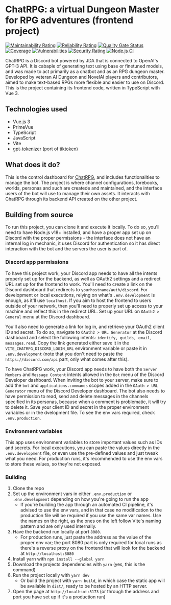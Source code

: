 # ChatRPG: a virtual Dungeon Master for RPG adventures (frontend project)

[![Maintainability Rating](https://sonarcloud.io/api/project_badges/measure?project=chatrpg-cs_chatrpg-fe&metric=sqale_rating)](https://sonarcloud.io/summary/new_code?id=chatrpg-cs_chatrpg-fe) [![Reliability Rating](https://sonarcloud.io/api/project_badges/measure?project=chatrpg-cs_chatrpg-fe&metric=reliability_rating)](https://sonarcloud.io/summary/new_code?id=chatrpg-cs_chatrpg-fe) [![Quality Gate Status](https://sonarcloud.io/api/project_badges/measure?project=chatrpg-cs_chatrpg-fe&metric=alert_status)](https://sonarcloud.io/summary/new_code?id=chatrpg-cs_chatrpg-fe) [![Coverage](https://sonarcloud.io/api/project_badges/measure?project=chatrpg-cs_chatrpg-fe&metric=coverage)](https://sonarcloud.io/summary/new_code?id=chatrpg-cs_chatrpg-fe) [![Vulnerabilities](https://sonarcloud.io/api/project_badges/measure?project=chatrpg-cs_chatrpg-fe&metric=vulnerabilities)](https://sonarcloud.io/summary/new_code?id=chatrpg-cs_chatrpg-fe) [![Security Rating](https://sonarcloud.io/api/project_badges/measure?project=chatrpg-cs_chatrpg-fe&metric=security_rating)](https://sonarcloud.io/summary/new_code?id=chatrpg-cs_chatrpg-fe) [![Node.js CI](https://github.com/thaalesalves/ChatRPG-fe/actions/workflows/automated-cicd.yml/badge.svg)](https://github.com/thaalesalves/ChatRPG-fe/actions/workflows/automated-cicd.yml)

ChatRPG is a Discord bot powered by JDA that is connected to OpenAI's GPT-3 API. It is cabaple of generating text using base or finetuned models, and was made to act primarily as a chatbot and as an RPG dungeon master. Developed by veteran AI Dungeon and NovelAI players and contributors, aimed to make text-based RPGs more flexible and easier to use on Discord. This is the project containing its frontend code, written in TypeScript with Vue 3.

## Technologies used

-   Vue.js 3
-   PrimeVue
-   TypeScript
-   JavaScript
-   Vite
-   [gpt-tokenizer](https://www.npmjs.com/package/gpt-tokenizer) (port of [tiktoken](https://github.com/openai/tiktoken))

## What does it do?

This is the control dashboard for [ChatRPG](https://github.com/thaalesalves/ChatRPG), and includes functionalities to manage the bot. The project is where channel configurations, lorebooks, worlds, personas and such are createde and maintained, and the interface users of the bot will use to manage their own assets. It interacts with ChatRPG through its backend API created on the other project.

## Building from source

To run this project, you can clone it and execute it locally. To do so, you'll need to have Node.js v18+ installed, and have a proper app set up on Discord with the proper permissions - the interface does not have an internal log in mechanic, it uses Discord for authentication so it has direct interaction with the bot and the servers the user is part of.

### Discord app permissions

To have this project work, your Discord app needs to have all the intents properly set up for the backend, as well as OAuth2 settings and a redirect URL set up for the frontend to work. You'll need to create a link on the Discord dashboard that redirects to `yourhostname/auth/discord`. For development or local executions, relying on what's `.env.development` is enough, as it'll use `localhost`. If you aim to host the frontend to users outside of your network, then you'll need to properly set up access to your machine and reflect this in the redirect URL. Set up your URL on `OAuth2 > General` menu at the Discord dashboard.

You'll also need to generate a link for log in, and retrieve your OAuth2 client ID and secret. To do so, navigate to `OAuth2 > URL Generator` at the Discord dashboard and select the following intents: `identify, guilds, email, messages.read`. Copy the link generated either save it in the `VITE_CHATRPG_DISCORD_LOGIN_URL` environment variable or paste it in `.env.development` (note that you don't need to paste the `https://discord.com/api` part, only what comes after this).

To have ChatRPG work, your Discord app needs to have both the `Server Members` and `Message Content` intents allowed in the `Bot` menu of the Discord Developer dashboard. When inviting the bot to your server, make sure to add the `bot` and `applications.commands` scopes added in the `OAuth > URL Generator` menu of the Discord Developer dashboard. The bot also needs to have permission to read, send and delete messages in the channels specified in its personas, because when a comment is problematic, it will try to delete it. Save your client ID and secret in the proper environment variables or in the dvelopment file. To see the env vars required, check `.env.production`.

### Environment variables

This app uses environment variables to store important values such as IDs and secrets. For local executions, you can paste the values directly in the `.env.development` file, or even use the pre-defined values and just tweak what you need. For production runs, it's recommended to use the env vars to store these values, so they're not exposed.

### Building

1. Clone the repo
2. Set up the environment vars in either `.env.production` or `.env.development` depending on how you're going to run the app
    - If you're building the app through an automated CI pipeline, it's advised to use the env vars, and in that case no modification to the production file will be required if you use the same var names. Use the names on the right, as the ones on the left follow Vite's naming pattern and are only used internally.
3. Have the backend run locally at port `8080`.
    - For production runs, just paste the address as the value of the proper env var; the port 8080 part is only required for local runs as there's a reverse proxy on the frontend that will look for the backend at `http://localhost:8080`
4. Install yarn with `npm install --global yarn`
5. Download the projects dependencies with `yarn` (yes, this is the command)
6. Run the project locally with `yarn dev`
    - Or build the project with `yarn build`, in which case the static app will be available in `dist/`, ready to be hosted by an HTTP server.
7. Open the page at `http://localhsot:5173` (or through the address and port you have set up if it's a production run)
